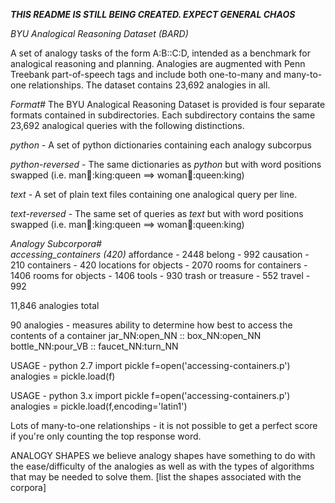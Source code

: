 *****THIS README IS STILL BEING CREATED. EXPECT GENERAL CHAOS*****

*BYU Analogical Reasoning Dataset (BARD)*

A set of analogy tasks of the form A:B::C:D, intended as a benchmark for analogical reasoning and planning. Analogies are augmented with Penn Treebank part-of-speech tags and include both one-to-many and many-to-one relationships. The dataset contains 23,692 analogies in all.

*Format#*
The BYU Analogical Reasoning Dataset is provided is four separate formats contained in subdirectories. Each subdirectory contains the same 23,692 analogical queries with the following distinctions.


*python* - A set of python dictionaries containing each analogy subcorpus

*python-reversed* - The same dictionaries as *python* but with word positions swapped (i.e. man:woman::king:queen ==> woman:man::queen:king)

*text* - A set of plain text files containing one analogical query per line.

*text-reversed* - The same set of queries as *text* but with word positions swapped (i.e. man:woman::king:queen ==> woman:man::queen:king)


*Analogy Subcorpora#*  
*accessing_containers (420)*
affordance - 2448
belong - 992
causation - 210
containers - 420
locations for objects - 2070
rooms for containers - 1406
rooms for objects - 1406
tools - 930
trash or treasure - 552
travel - 992

11,846 analogies total


90 analogies - measures ability to determine how best to access the contents of a container
jar_NN:open_NN :: box_NN:open_NN
bottle_NN:pour_VB :: faucet_NN:turn_NN

USAGE - python 2.7
import pickle
f=open('accessing-containers.p')
analogies = pickle.load(f)

USAGE - python 3.x
import pickle
f=open('accessing-containers.p')
analogies = pickle.load(f,encoding='latin1')


Lots of many-to-one relationships - it is not possible to get a perfect score if you're only counting the top response word.

ANALOGY SHAPES
we believe analogy shapes have something to do with the ease/difficulty of the analogies as well as with the types of algorithms that may be needed to solve them. [list the shapes associated with the corpora] 

